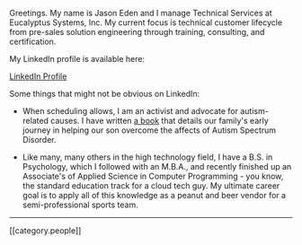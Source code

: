 Greetings. My name is Jason Eden and I manage Technical Services at Eucalyptus Systems, Inc. My current focus is technical customer lifecycle from pre-sales solution engineering through training, consulting, and certification.

My LinkedIn profile is available here:

[LinkedIn Profile](http://JasonEden.com)

Some things that might not be obvious on LinkedIn:

* When scheduling allows, I am an activist and advocate for autism-related causes. I have written [a book](http://www.amazon.com/Staging-Miracle-Practical-Surviving-ebook/dp/B0052YYELU/) that details our family's early journey in helping our son overcome the affects of Autism Spectrum Disorder. 

* Like many, many others in the high technology field, I have a B.S. in Psychology, which I followed with an M.B.A., and recently finished up an Associate's of Applied Science in Computer Programming - you know, the standard education track for a cloud tech guy. My ultimate career goal is to apply all of this knowledge as a peanut and beer vendor for a semi-professional sports team.

*****

[[category.people]]
